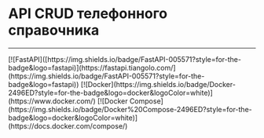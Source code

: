 <h1>API CRUD телефонного справочника</h1>
<hr>
[![FastAPI]([https://img.shields.io/badge/FastAPI-005571?style=for-the-badge&logo=fastapi)](https://fastapi.tiangolo.com/](https://img.shields.io/badge/FastAPI-005571?style=for-the-badge&logo=fastapi))
[![Docker](https://img.shields.io/badge/Docker-2496ED?style=for-the-badge&logo=docker&logoColor=white)](https://www.docker.com/)
[![Docker Compose](https://img.shields.io/badge/Docker%20Compose-2496ED?style=for-the-badge&logo=docker&logoColor=white)](https://docs.docker.com/compose/)
